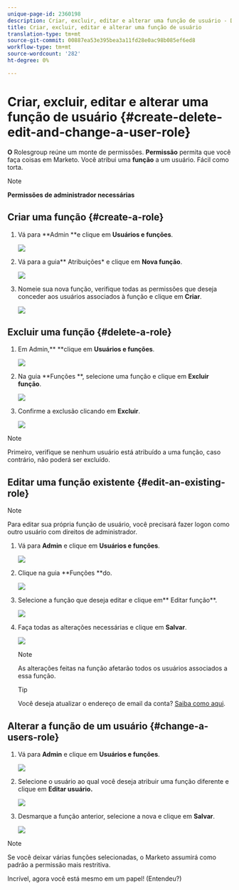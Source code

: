 ```yaml
---
unique-page-id: 2360198
description: Criar, excluir, editar e alterar uma função de usuário - Documentos do Marketing - Documentação do produto
title: Criar, excluir, editar e alterar uma função de usuário
translation-type: tm+mt
source-git-commit: 00887ea53e395bea3a11fd28e0ac98b085ef6ed8
workflow-type: tm+mt
source-wordcount: '282'
ht-degree: 0%

---
```



# Criar, excluir, editar e alterar uma função de usuário {#create-delete-edit-and-change-a-user-role}

**O** Rolesgroup reúne um monte de permissões. **Permissão** permita que você faça coisas em Marketo. Você atribui uma **função** a um usuário. Fácil como torta.

>[!NOTE]
>
>**Permissões de administrador necessárias**

## Criar uma função {#create-a-role}

1. Vá para **Admin **e clique em **Usuários e funções**.

   ![](assets/image2014-9-16-13-3a29-3a48.png)

1. Vá para a guia** Atribuições* e clique em **Nova função**.

   ![](assets/image2014-9-16-13-3a30-3a0.png)

1. Nomeie sua nova função, verifique todas as permissões que deseja conceder aos usuários associados à função e clique em **Criar**.

   ![](assets/image2014-9-16-13-3a31-3a19.png)

## Excluir uma função {#delete-a-role}

1. Em Admin,** **clique em **Usuários e funções**.

   ![](assets/image2014-9-16-13-3a31-3a42.png)

1. Na guia **Funções **, selecione uma função e clique em **Excluir função**.

   ![](assets/image2014-9-16-13-3a31-3a56.png)

1. Confirme a exclusão clicando em **Excluir**.

   ![](assets/image2014-9-16-13-3a32-3a25.png)

>[!NOTE]
>
>Primeiro, verifique se nenhum usuário está atribuído a uma função, caso contrário, não poderá ser excluído.

## Editar uma função existente {#edit-an-existing-role}

>[!NOTE]
>
>Para editar sua própria função de usuário, você precisará fazer logon como outro usuário com direitos de administrador.

1. Vá para **Admin** e clique em **Usuários e funções**.

   ![](assets/image2014-9-16-13-3a34-3a2.png)

1. Clique na guia **Funções **do.

   ![](assets/image2014-9-16-13-3a34-3a22.png)

1. Selecione a função que deseja editar e clique em** Editar função**.

   ![](assets/image2014-9-16-13-3a34-3a37.png)

1. Faça todas as alterações necessárias e clique em **Salvar**.

   ![](assets/image2014-9-16-13-3a35-3a16.png)

   >[!NOTE]
   >
   >As alterações feitas na função afetarão todos os usuários associados a essa função.

   >[!TIP]
   >
   >Você deseja atualizar o endereço de email da conta? [Saiba como aqui](http://docs.marketo.com/x/3wFI).

## Alterar a função de um usuário {#change-a-users-role}

1. Vá para **Admin** e clique em **Usuários e funções**.

   ![](assets/image2014-9-16-13-3a35-3a49.png)

1. Selecione o usuário ao qual você deseja atribuir uma função diferente e clique em **Editar usuário.**

   ![](assets/image2014-9-16-13-36-8.png)

1. Desmarque a função anterior, selecione a nova e clique em **Salvar**.

   ![](assets/image2014-9-16-13-3a36-3a35.png)

>[!NOTE]
>
>Se você deixar várias funções selecionadas, o Marketo assumirá como padrão a permissão mais restritiva.

Incrível, agora você está mesmo em um papel!  (Entendeu?)
